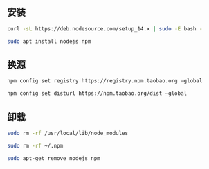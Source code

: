 <!--
 * @Description: 
 * @Version: 1.0
 * @Author: DaLao
 * @Email: dalao_li@163.com
 * @Date: 2021-12-08 00:03:57
 * @LastEditors: DaLao
 * @LastEditTime: 2021-12-11 16:28:09
-->

## 安装

```sh
curl -sL https://deb.nodesource.com/setup_14.x | sudo -E bash -

sudo apt install nodejs npm
```

## 换源

```sh
npm config set registry https://registry.npm.taobao.org –global

npm config set disturl https://npm.taobao.org/dist –global
```

## 卸载

```sh
sudo rm -rf /usr/local/lib/node_modules

sudo rm -rf ~/.npm

sudo apt-get remove nodejs npm
```